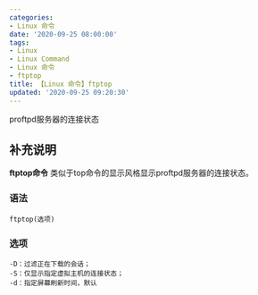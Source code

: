 ```yaml
---
categories:
- Linux 命令
date: '2020-09-25 08:00:00'
tags:
- Linux
- Linux Command
- Linux 命令
- ftptop
title: 【Linux 命令】ftptop
updated: '2020-09-25 09:20:30'
---
```


proftpd服务器的连接状态

## 补充说明

**ftptop命令** 类似于top命令的显示风格显示proftpd服务器的连接状态。

###  语法

```shell
ftptop(选项)
```

###  选项

```shell
-D：过滤正在下载的会话；
-S：仅显示指定虚拟主机的连接状态；
-d：指定屏幕刷新时间，默认
```


